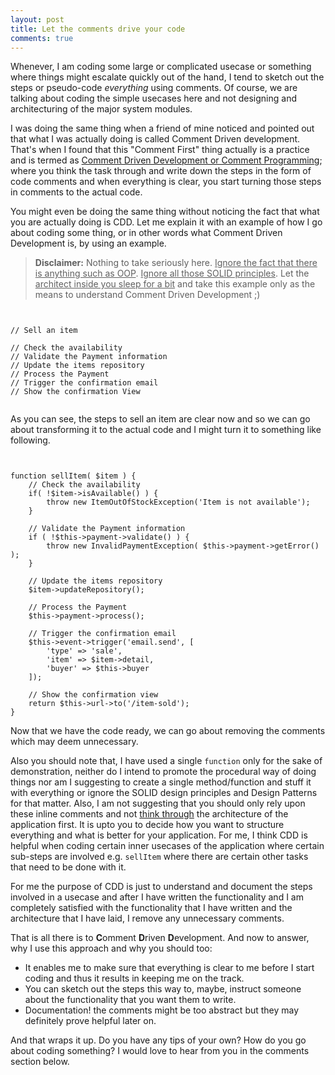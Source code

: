 ```yaml
---
layout: post
title: Let the comments drive your code
comments: true
---
```


Whenever, I am coding some large or complicated usecase or something where things might escalate quickly out of the hand, I tend to sketch out the steps or pseudo-code *everything* using comments. Of course, we are talking about coding the simple usecases here and not designing and architecturing of the major system modules.

I was doing the same thing when a friend of mine noticed and pointed out that what I was actually doing is called Comment Driven development. That's when I found that this "Comment First" thing actually is a practice and is termed as [Comment Driven Development or Comment Programming](https://en.wikipedia.org/wiki/Comment_programming); where you think the task through and write down the steps in the form of code comments and when everything is clear, you start turning those steps in comments to the actual code.

You might even be doing the same thing without noticing the fact that what you are actually doing is CDD. Let me explain it with an example of how I go about coding some thing, or in other words what Comment Driven Development is, by using an example.

>**Disclaimer:** Nothing to take seriously here. <u>Ignore the fact that there is anything such as OOP</u>. <u>Ignore all those SOLID principles</u>. Let the <u>architect inside you sleep for a bit</u> and take this example only as the means to understand Comment Driven Development ;)


<pre><code class="php">

// Sell an item

// Check the availability
// Validate the Payment information
// Update the items repository
// Process the Payment
// Trigger the confirmation email
// Show the confirmation View

</code></pre>

As you can see, the steps to sell an item are clear now and so we can go about transforming it to the actual code and I might turn it to something like following.

<pre><code class="php">

function sellItem( $item ) {
    // Check the availability
    if( !$item->isAvailable() ) {
        throw new ItemOutOfStockException('Item is not available');
    }
    
    // Validate the Payment information
    if ( !$this->payment->validate() ) {
        throw new InvalidPaymentException( $this->payment->getError() );
    }

    // Update the items repository
    $item->updateRepository();
    
    // Process the Payment
    $this->payment->process();
    
    // Trigger the confirmation email
    $this->event->trigger('email.send', [
        'type' => 'sale', 
        'item' => $item->detail, 
        'buyer' => $this->buyer
    ]);
    
    // Show the confirmation view
    return $this->url->to('/item-sold');
}
</code></pre>

Now that we have the code ready, we can go about removing the comments which may deem unnecessary. 

Also you should note that, I have used a single `function` only for the sake of demonstration, neither do I intend to promote the procedural way of doing things nor am I suggesting to create a single method/function and stuff it with everything or ignore the SOLID design principles and Design Patterns for that matter. Also, I am not suggesting that you should only rely upon these inline comments and not [think through](http://www.uml.org/) the architecture of the application first. It is upto you to decide how you want to structure everything and what is better for your application. For me, I think CDD is helpful when coding certain inner usecases of the application where certain sub-steps are involved e.g. `sellItem` where there are certain other tasks that need to be done with it.

For me the purpose of CDD is just to understand and document the steps involved in a usecase and after I have written the functionality and I am completely satisfied with the functionality that I have written and the architecture that I have laid, I remove any unnecessary comments.

That is all there is to **C**omment **D**riven **D**evelopment. And now to answer, why I use this approach and why you should too:

- It enables me to make sure that everything is clear to me before I start coding and thus it results in keeping me on the track.
- You can sketch out the steps this way to, maybe, instruct someone about the functionality that you want them to write.
- Documentation! the comments might be too abstract but they may definitely prove helpful later on.

And that wraps it up. Do you have any tips of your own? How do you go about coding something? I would love to hear from you in the comments section below.

